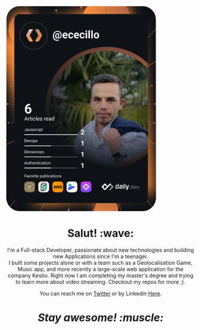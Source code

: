 <a href="https://app.daily.dev/ececillo"><img src="https://github.com/ECecillo/ECecillo/blob/main/devcard.svg" width="400" alt="Enzo CECILLON's Dev Card"/></a>

<h1 align='center'> Salut! :wave:</h1>
<p align='center'>
  I'm a Full-stack Developer, passionate about new technologies and building new Applications since I'm a teenager. <br /> 
  I built some projects alone or with a team such as a Geolocalisation Game, Music app, and more recently a large-scale web application for the company Kestio.
  Right now I am completing my master's degree and trying to learn more about video streaming.
  Checkout my repos for more ;).
</p>
<p align='center'> You can reach me on <a href="https://twitter.com/ececillo1">Twitter</a> or by Linkedin <a href="https://www.linkedin.com/ececillo/">Here</a>.</p>

<h1 align='center'><i>Stay awesome! :muscle:</i></h1>
